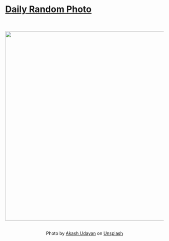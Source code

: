 # [Daily Random Photo](https://www.dailyrandomphoto.com/)

<div align="center">
  <br>
  <br>
  <a href="https://www.dailyrandomphoto.com/p/2023/2023-07-31/"><img src="https://images.unsplash.com/photo-1688131177125-cf9cbe72b8d7?crop=entropy&cs=tinysrgb&fit=max&fm=jpg&ixid=M3w3NzUwOHwwfDF8cmFuZG9tfHx8fHx8fHx8MTY5MDc2MzY4OXw&ixlib=rb-4.0.3&q=80&w=1080" width="600px"></a>
  <br>
  <br>
  <p class="has-text-grey">Photo by <a href="https://unsplash.com/@akashudayan?utm_source=Daily%20Random%20Photo&amp;utm_medium=referral" target="_blank" rel="noopener noreferrer">Akash Udayan</a> on <a href="https://unsplash.com/photos/a-close-up-of-a-large-green-leafy-plant-_lbn6Ixu8_8?utm_source=Daily%20Random%20Photo&amp;utm_medium=referral" target="_blank" rel="noopener noreferrer">Unsplash</a></p>
</div>

